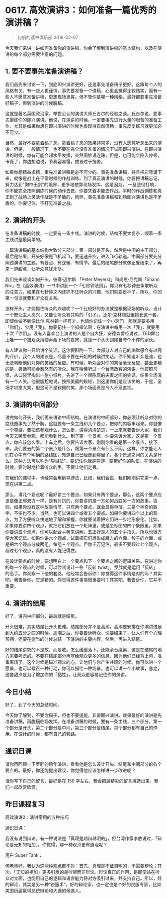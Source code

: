 # 0617. 高效演讲3：如何准备一篇优秀的演讲稿？
> 何帆的读书俱乐部
2018-02-07

今天我们来讲一讲如何准备你的演讲稿。你会了解到演讲稿的基本结构，以及在演讲的每个部分需要注意的问题。

## 1. 要不要事先准备演讲稿？
我们首先来讨论一下，到底即兴演讲更好，还是事先准备稿子更好。这跟每个人的风格有关。有一些人更谨慎，事先要准备一个讲稿，心里会觉得比较踏实，而有一些人不愿意准备讲稿，更想现场发挥。但不管你是哪一种风格，最好都要事先准备好稿子，但到演讲的时候脱稿。

这就是著名英国政治家、举世公认的演讲大师丘吉尔的经验之谈。丘吉尔说，要事先排练你的即兴演讲。他说，在演讲的时候，一定要事先进行大量的艰苦的准备工作，尤其是如果你想在即兴演讲的时候也表现得自然流畅，事先反复练习就更加必不可少。

当然，最好不要拿着稿子念。拿着稿子念的效果非常差，没有人愿意听念出来的演讲。但是，一般情况下，也不要在完全没有准备的情况下试图即兴演讲。在即兴演讲的时候，你有可能会超水平发挥，突然间妙语连珠，但是，也可能会陷入停顿，卡壳了，你边想边说，节奏容易慢，或者过于拖沓。

如果你想精益求精，事先准备讲稿是必不可少的。事先准备讲稿，并且把它背诵下来，就像是战士在平常时候的作战训练。到了真正演讲的时候，你要把讲稿忘记，努力达到"胸中无剑"的境界，更多地依靠现场发挥。这是因为， 一旦战役打响，你不能完全按照训练时候的动作去做，你要凭着本能去作战。平时的作战训练和真正到了战场上灵活作战是不矛盾的，同样，事先准备讲稿和到场即兴演讲也是不矛盾的。你要记住，不打无准备之战。

## 2. 演讲的开头
在准备讲稿的时候，一定要有一条主线。演讲的时候，结构不要太复杂，顺着一条主线讲是最简单的。

一篇演讲稿的基本结构大致分三部分：第一部分是开头，然后是中间的主干部分，最后是结果。开头好像是飞机起飞，要迅速升空，进入飞行轨道。中间部分要充分阐述演讲的主题，有要点、有逻辑、有情节。最后的结尾部分就像正餐结束了，再来一道甜点，让听众意犹未尽。

我们先来谈谈如何开头。彼得·迈尔斯 「Peter Meyers)」和尚恩·尼克斯「Shann Nix」在《高效演讲》一书中讲到一个「七秒钟法则」。你只有七秒钟去争取听众的注意力，如果在七秒钟之内还抓不住听众的兴趣，他们就要走神了。所以，你的第一句话就要和听众有关系。

怎样开头，才能抓住听众的兴趣呢？一个比较好的办法就是根据现场的听众，设计一个既让主人高兴，又能让听众有共鸣的「引子」。比尔·克林顿就很擅长这一套。即使你做不到像比尔·克林顿一样有才，也请你记住一个小窍门，那就是要多用「你们」，少用「我」。你要记住一个拇指法则：在演讲中每用一次「我」，就要用十次「你们」。没有人喜欢台上演讲的人是个自大狂，安德森曾经说过，TED舞台上唯一一个被观众用嘘声轰下场的嘉宾，就是一个从头到尾自夸个不停的家伙。

有人建议你一开始讲个笑话，这你要斟酌一下。大部分人对自己的幽默感会有过高的评价，我个人的建议是，尽量不要在开始的时候讲笑话。你不知道听众是谁，也无法判断他们对你的笑话的反应。有时候，听众会对你的笑话毫无反应，甚至更糟的是，笑话可能会惹怒有的听众。我在哈佛听过一个台湾政客的演讲，他按照习惯，从口袋里掏出一张小纸片，先讲了一个很陈腐的夫妻之间的笑话，结果全场没有一个人笑。他很尴尬地说，按照美国的规矩，到这里你们是应该笑的，于是，全场才哄堂大笑，但这可不是钦佩的笑，那个场面真是令人不忍直视。

## 3. 演讲的中间部分
讲完如何开头，我们再来讲讲中间结构。在演讲的中间部分，你必须让听众对你的路线图事先了然于胸。这就要有一条主线和几个要点，把你的内容串起来。你就像一个导游，要把该参观什么，怎么走，讲得清清楚楚，一上来就要告诉大家，我们今天去哪里参观，都能看到什么。到了第一个景点，你要告诉大家，这是第一个景点，你应该怎么看。上车之后，你要告诉大家，刚刚你看的是第一个景点，接下来，我们要去的第二个景点是什么，跟第一个景点有什么不同。这样，你才能让人们在心中有个明确的路线图，知道自己已经走到哪里了，各个景点之间的关系是什么。这种方法可以称为"导游法"。要记住你就是导游，要带好你的队伍。在演讲的时候，要时时地拉着听众的手，不要让他们走丢。

在我们的课程中，也经常会用到导游法，比如，我们会说，我们刚刚讲完第一点，现在讲第二点。

那么，讲几个要点呢？最好讲三个要点。如果只有两个要点，那么，这两个要点应该是像正邪双方一样，是有对抗的，你要讲的是一方如何战胜另一方的故事。否则，如果你没有这种故事情节，只有两个要点，就会显得单薄。三是个神奇的数字，不多也不少。当然，也可以讲四个或者五个要点。如果你要讲四个以上的观点，为了方便听众快速地了解和掌握，你就要试着把它们进一步地形象化。比如，如果你要讲四个观点，就把它们放在一个矩阵里，或是坐标图的四个象限里。如果你要讲五个观点，你可以配合手势来讲解。五正好是人的五个手指头，所以也很方便大家记忆。如果你讲六个观点，试着把它们想象成魔方的六面、骰子的六面，或是把六个观点分成两组，每组三个观点。但你千万记住，最多不要超过七个观点，超过七个观点，真的没有人能记得住。

在设计要点的时候，要想明白上一个要点和下一个要点之间的逻辑关系。在讲述你的每一个观点的时候，可以尝试设计一些「反转 twist」。罗胖就是运用「反转」的高手。你观察一下他的套路，他经常会告诉你：你觉得这件事情是对的吗？其实吧，我告诉你，它是错的。你觉得这件事情很重要吗？其实吧，我告诉你，它并不重要。

## 4. 演讲的结尾
好了，讲完中间部分，最后就是结尾。

开头很难，其实结尾比开头更难。结尾部分并不是高潮，高潮要安排在你演讲进展到大约五分之四的时候。高潮之后，你要告诉听众，快要结束了，让人们有个心理预期，还要在适当的时候总结一下演讲的主要内容，然后，再进入结尾。

好的结尾讲究的不是放，而是收。怎么缓缓落下，还能余音绕梁，这是在结尾的地方需要考虑的。不要在结尾部分再塞给观众更多的信息，因为他们已经背上包，准备离场了。这个时候是瞄准观众的心，让他们与你产生共鸣的时候。你可以讲一个愿景，也可以号召一种行动，你可以描绘一种场景，也可以讲一个小故事，总之，这套甜点是为了增加你的「黏性」，让观众更容易记住你的演讲。

## 今日小结
好了，到了今天的总结时间。

今天你了解到，不要念稿子，但也不要逞能，非要即兴演讲。效果最好的演讲是先准备讲稿，再脱稿临场发挥。在准备讲稿的时候，要有一条主线，三个部分。第一个部分是开头，第二个部分是中间，第三个部分是结尾。每个部分都有自己的作用，在设计的时候，都有自己的套路。

## 通识日课
请你再回顾一下罗胖的跨年演讲，看看他是怎么设计开头、结尾和中间部分的各个要点的。最好，你还能提出建议，你觉得他应该怎样进一步改进呢？

请你写下自己的留言，最好是在 150 字左右，我会把最精彩的留言挑选出来，我们一起欣赏欣赏。

## 昨日课程复习
高效演讲2：演讲常用的五种技巧

通识日课：

我没有说到辩论。有一种说法是「真理是越辩越明的」，但台湾作家李敖说过，「辩论是无知的相加」。你觉得，哪一种观点更有道理呢？

用户 Super Tank：

何老师好，我认为这两种观点都不对：首先，真理是不证自明的，不需要辩论；其次，「无知的相加」更多引发的是吵架而非辩论。辩论真正的作用，是即便站在听众对立面，也能用自己的逻辑和语言魅力将对方吸引过来，并支持自己。所以，好的辩论，其实是另一种“说服术”，好的辩论家，也一定也是个好的说服专家，比如美国历届赢得总统辩论和大选的候选人。




